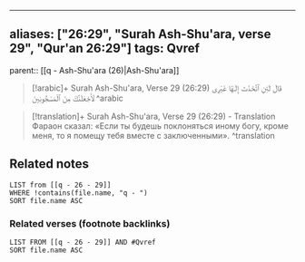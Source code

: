 
---
aliases: ["26:29", "Surah Ash-Shu'ara, verse 29", "Qur'an 26:29"]
tags: Qvref
---

parent:: [[q - Ash-Shu'ara (26)|Ash-Shu'ara]]

> [!arabic]+ Surah Ash-Shu'ara, Verse 29 (26:29)
> <span class="quran-arabic">قَالَ لَئِنِ ٱتَّخَذْتَ إِلَـٰهًا غَيْرِى لَأَجْعَلَنَّكَ مِنَ ٱلْمَسْجُونِينَ</span>
^arabic

> [!translation]+ Surah Ash-Shu'ara, Verse 29 (26:29) - Translation
> Фараон сказал: «Если ты будешь поклоняться иному богу, кроме меня, то я помещу тебя вместе с заключенными».
^translation



## Related notes
```dataview
LIST from [[q - 26 - 29]]
WHERE !contains(file.name, "q - ")
SORT file.name ASC
```

### Related verses (footnote backlinks)
```dataview
LIST FROM [[q - 26 - 29]] AND #Qvref
SORT file.name ASC
```

